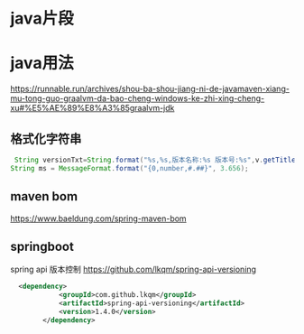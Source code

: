 # java片段

# java用法

<https://runnable.run/archives/shou-ba-shou-jiang-ni-de-javamaven-xiang-mu-tong-guo-graalvm-da-bao-cheng-windows-ke-zhi-xing-cheng-xu#%E5%AE%89%E8%A3%85graalvm-jdk>

## 格式化字符串

```java
 String versionTxt=String.format("%s,%s,版本名称:%s 版本号:%s",v.getTitle(),v.getAppId(),v.getVersionName(),UniUtil.getAppVersion(v.getAppId()).get("code"));
String ms = MessageFormat.format("{0,number,#.##}", 3.656);
```

## maven bom

<https://www.baeldung.com/spring-maven-bom>

## springboot

spring api 版本控制
<https://github.com/lkqm/spring-api-versioning>

```xml
  <dependency>
            <groupId>com.github.lkqm</groupId>
            <artifactId>spring-api-versioning</artifactId>
            <version>1.4.0</version>
        </dependency>

```
